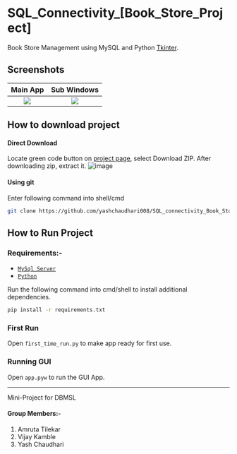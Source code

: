 # SQL_Connectivity_[Book_Store_Project]
Book Store Management using MySQL and Python [Tkinter](https://docs.python.org/3/library/tkinter.html).
## Screenshots

Main App             |  Sub Windows
:-------------------------:|:-------------------------:
![](https://user-images.githubusercontent.com/92355658/196406614-589c3140-5822-4374-9972-6df11e969ba3.jpeg)  |  ![](https://user-images.githubusercontent.com/92355658/196406635-8ea44e2d-a301-4645-8e4d-0a0f5f84d3eb.jpeg)

## How to download project

#### Direct Download
Locate green code button on [project page](https://github.com/yashchaudhari008/SQL_connectivity_Book_Store_Project.git), select Download ZIP. After downloading zip, extract it.
![image](https://user-images.githubusercontent.com/92355658/145965144-b1431f35-5940-4ca8-a116-191783e6c046.png)

#### Using git
Enter following command into shell/cmd
```sh
git clone https://github.com/yashchaudhari008/SQL_connectivity_Book_Store_Project.git
```


## How to Run Project

### Requirements:-
- [`MySql Server`](https://dev.mysql.com/doc/refman/8.0/en/windows-installation.html)
- [`Python`](https://www.python.org/downloads/)

Run the following command into cmd/shell to install additional dependencies.
```sh 
pip install -r requirements.txt
``` 

### First Run
Open `first_time_run.py` to make app ready for first use.

### Running GUI
Open `app.pyw` to run the GUI App. 


- - -
Mini-Project for DBMSL
#### Group Members:-
1) Amruta Tilekar
2) Vijay Kamble
3) Yash Chaudhari 

